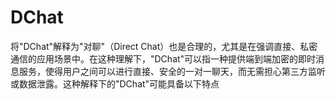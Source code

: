 # DChat

将"DChat"解释为"对聊"（Direct Chat）也是合理的，尤其是在强调直接、私密通信的应用场景中。在这种理解下，"DChat"可以指一种提供端到端加密的即时消息服务，使得用户之间可以进行直接、安全的一对一聊天，而无需担心第三方监听或数据泄露。这种解释下的"DChat"可能具备以下特点
